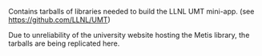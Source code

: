 Contains tarballs of libraries needed to build the LLNL UMT mini-app.
(see https://github.com/LLNL/UMT)

Due to unreliability of the university website hosting the Metis library, the tarballs are being replicated here.
